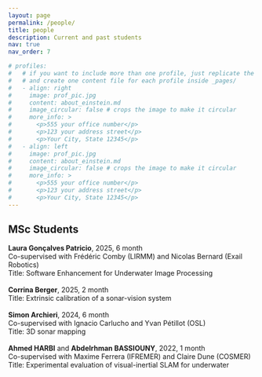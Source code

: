 ```yaml
---
layout: page
permalink: /people/
title: people
description: Current and past students
nav: true
nav_order: 7

# profiles:
#   # if you want to include more than one profile, just replicate the following block
#   # and create one content file for each profile inside _pages/
#   - align: right
#     image: prof_pic.jpg
#     content: about_einstein.md
#     image_circular: false # crops the image to make it circular
#     more_info: >
#       <p>555 your office number</p>
#       <p>123 your address street</p>
#       <p>Your City, State 12345</p>
#   - align: left
#     image: prof_pic.jpg
#     content: about_einstein.md
#     image_circular: false # crops the image to make it circular
#     more_info: >
#       <p>555 your office number</p>
#       <p>123 your address street</p>
#       <p>Your City, State 12345</p>
---
```


## MSc Students

<div>
  <b>Laura Gonçalves Patricio</b>, 2025, 6 month <br>
  Co-supervised with Frédéric Comby (LIRMM) and Nicolas Bernard (Exail Robotics) <br>
  Title: Software Enhancement for Underwater Image Processing
</div>
<br>
<div>
  <b>Corrina Berger</b>, 2025, 2 month <br>
  Title: Extrinsic calibration of a sonar-vision system
</div>
<br>
<div>
  <b>Simon Archieri</b>, 2024, 6 month <br>
  Co-supervised with Ignacio Carlucho and Yvan Pétillot (OSL) <br>
  Title: 3D sonar mapping
</div>
<br>
<div>
  <b>Ahmed HARBI</b> and <b>Abdelrhman BASSIOUNY</b>, 2022, 1 month <br>
  Co-supervised with Maxime Ferrera (IFREMER) and Claire Dune (COSMER) <br>
  Title: Experimental evaluation of visual-inertial SLAM for underwater
</div>